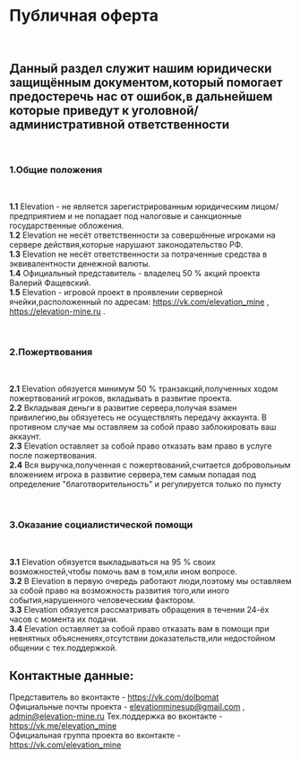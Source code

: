<h1> Публичная оферта  </h1>
</br>
<h2> Данный раздел служит нашим юридически защищённым документом,который помогает предостеречь нас от ошибок,в дальнейшем которые приведут к уголовной/административной ответственности  </h2>
</br>
<h3> 1.Общие положения  </h3>
</br>

__1.1__ Elevation - не является зарегистрированным юридическим лицом/предприятием и не попадает под налоговые и санкционные государственные обложения.  
__1.2__ Elevation не несёт ответственности за совершённые игроками на сервере действия,которые нарушают законодательство РФ.  
__1.3__ Elevation не несёт ответственности за потраченные средства в эквивалентности денежной валюты.  
__1.4__ Официальный представитель - владелец 50 % акций проекта Валерий Фащевский.  
__1.5__ Elevation - игровой проект в проявлении серверной ячейки,расположенный по адресам: https://vk.com/elevation_mine , https://elevation-mine.ru .  

</br>
<h3> 2.Пожертвования </h3>
</br>

__2.1__ Elevation обязуется минимум 50 % транзакций,полученных ходом пожертвований игроков, вкладывать в развитие проекта.  
__2.2__ Вкладывая деньги в развитие сервера,получая взамен привилегию,вы обязуетесь не осуществлять передачу аккаунта. В противном случае мы оставляем за собой право заблокировать ваш аккаунт.  
__2.3__ Elevation оставляет за собой право отказать вам право в услуге после пожертвования.  
__2.4__ Вся выручка,полученная с пожертвований,считается добровольным вложением игрока в развитие сервера,тем самым попадая под определение "благотворительность" и регулируется только по пункту  

</br>
<h3> 3.Оказание социалистической помощи  </h3>  
</br>

__3.1__ Elevation обязуется выкладываться на 95 % своих возможностей,чтобы помочь вам в том,или ином вопросе.  
__3.2__ В Elevation в первую очередь работают люди,поэтому мы оставляем за собой право на возможность развития того,или иного события,нарушенного человеческим фактором.    
__3.3__ Elevation обязуется рассматривать обращения в течении 24-ёх часов с момента их подачи.  
__3.4__ Elevation оставляет за собой право отказать вам в помощи при невнятных объяснениях,отсутствии доказательств,или недостойном общении с тех.поддержкой.                                                                                                                                                                                                                                                       

<h2> Контактные данные:  </h2>

Представитель во вконтакте - https://vk.com/dolbomat   
Официальные почты проекта - elevationminesup@gmail.com , admin@elevation-mine.ru 
Тех.поддержка во вконтакте - https://vk.me/elevation_mine  
Официальная группа проекта во вконтакте - https://vk.com/elevation_mine  
